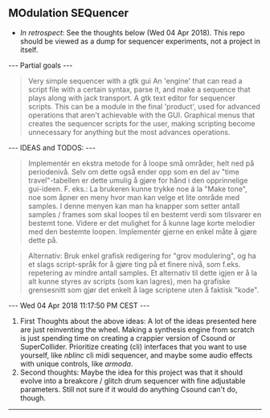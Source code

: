 MOdulation SEQuencer
--------------------
- *In retrospect*: See the thoughts below (Wed 04 Apr 2018). This repo should
  be viewed as a dump for sequencer experiments, not a project in itself.


--- Partial goals ---
> Very simple sequencer with a gtk gui
> An 'engine' that can read a script file with a certain syntax, parse it, and make a sequence that plays along with jack transport.
> A gtk text editor for sequencer scripts. This can be a module in the final 'product', used for advanced operations that aren't achievable with the GUI.
> Graphical menus that creates the sequencer scripts for the user, making scripting become unnecessary for anything but the most advances operations.


--- IDEAS and TODOS: ---
> Implementér en ekstra metode for å loope små områder, helt ned på periodenivå. Selv om dette også ender opp som en del av "time travel"-tabellen er dette umulig å gjøre for hånd i den opprinnelige gui-ideen. F. eks.: La brukeren kunne trykke noe á la "Make tone", noe som åpner en meny hvor man kan velge et lite område med samples. I denne menyen kan man ha knapper som setter antall samples / frames som skal loopes til en bestemt verdi som tilsvarer en bestemt tone.
> Videre er det mulighet for å kunne lage korte melodier med den bestemte loopen. Implementér gjerne en enkel måte å gjøre dette på. 

> Alternativ: Bruk enkel grafisk redigering for "grov modulering", og ha et slags script-språk for å gjøre ting på et finere nivå, som f.eks. repetering av mindre antall samples. Et alternativ til dette igjen er å la alt kunne styres av scripts (som kan lagres), men ha grafiske grensesnitt som gjør det enkelt å lage scriptene uten å faktisk "kode".

--- Wed 04 Apr 2018 11:17:50 PM CEST ---
1.  First Thoughts about the above ideas:
    A lot of the ideas presented here are just reinventing the wheel.
    Making a synthesis engine from scratch is just spending time on
    creating a crappier version of Csound or SuperCollider.
    Prioritize creating (cli) interfaces that you want to use yourself,
    like *nblinc* cli midi sequencer, and maybe some audio effects with 
    unique controls, like *armoda*.
2.  Second thoughts: Maybe the idea for this project was that it should 
    evolve into a breakcore / glitch drum sequencer with fine adjustable
    parameters. Still not sure if it would do anything Csound can't do, though.
----------------------------------------
